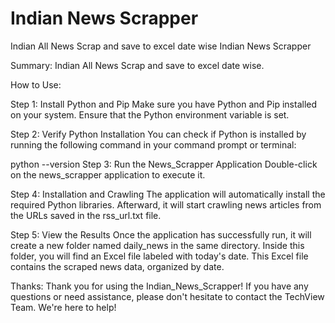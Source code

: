 # Indian News Scrapper
Indian All News Scrap and save to excel date wise
Indian News Scrapper

Summary:
Indian All News Scrap and save to excel date wise.

How to Use:

Step 1: Install Python and Pip
Make sure you have Python and Pip installed on your system. Ensure that the Python environment variable is set.

Step 2: Verify Python Installation
You can check if Python is installed by running the following command in your command prompt or terminal:

python --version
Step 3: Run the News_Scrapper Application
Double-click on the news_scrapper application to execute it.

Step 4: Installation and Crawling
The application will automatically install the required Python libraries. Afterward, it will start crawling news articles from the URLs saved in the rss_url.txt file.

Step 5: View the Results
Once the application has successfully run, it will create a new folder named daily_news in the same directory. Inside this folder, you will find an Excel file labeled with today's date. This Excel file contains the scraped news data, organized by date.

Thanks:
Thank you for using the Indian_News_Scrapper! If you have any questions or need assistance, please don't hesitate to contact the TechView Team. We're here to help!
